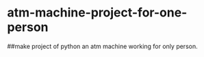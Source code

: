# atm-machine-project-for-one-person
##make project of python an atm machine working for only person.
